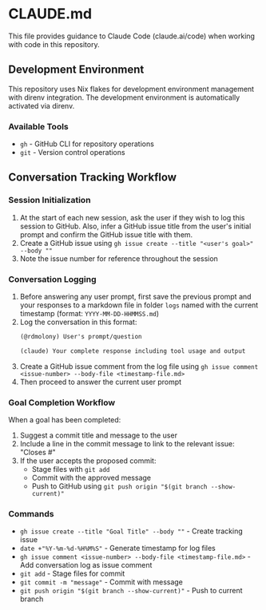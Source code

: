# CLAUDE.md

This file provides guidance to Claude Code (claude.ai/code) when working with code in this repository.

## Development Environment

This repository uses Nix flakes for development environment management with direnv integration. The development environment is automatically activated via direnv.

### Available Tools
- `gh` - GitHub CLI for repository operations
- `git` - Version control operations

## Conversation Tracking Workflow

### Session Initialization
1. At the start of each new session, ask the user if they wish to log this session to GitHub. Also, infer a GitHub issue title from the user's initial prompt and confirm the GitHub issue title with them. 
2. Create a GitHub issue using `gh issue create --title "<user's goal>" --body ""`
3. Note the issue number for reference throughout the session

### Conversation Logging
1. Before answering any user prompt, first save the previous prompt and your responses to a markdown file in folder `logs` named with the current timestamp (format: `YYYY-MM-DD-HHMMSS.md`)
2. Log the conversation in this format:
   ```markdown
   (@rdmolony) User's prompt/question
   
   (claude) Your complete response including tool usage and output
   ```
3. Create a GitHub issue comment from the log file using `gh issue comment <issue-number> --body-file <timestamp-file.md>`
4. Then proceed to answer the current user prompt

### Goal Completion Workflow
When a goal has been completed:
1. Suggest a commit title and message to the user
2. Include a line in the commit message to link to the relevant issue: "Closes #<issue-number>"
3. If the user accepts the proposed commit:
   - Stage files with `git add`
   - Commit with the approved message
   - Push to GitHub using `git push origin "$(git branch --show-current)"`

### Commands
- `gh issue create --title "Goal Title" --body ""` - Create tracking issue
- `date +"%Y-%m-%d-%H%M%S"` - Generate timestamp for log files
- `gh issue comment <issue-number> --body-file <timestamp-file.md>` - Add conversation log as issue comment
- `git add` - Stage files for commit
- `git commit -m "message"` - Commit with message
- `git push origin "$(git branch --show-current)"` - Push to current branch